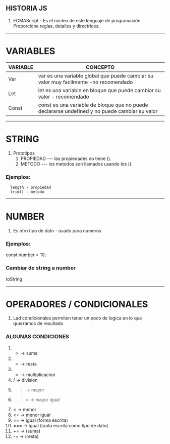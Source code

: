 ## HISTORIA JS

1. ECMAScript - Es el núcleo de este lenguaje de programación. Proporciona reglas, detalles y directrices.

---

# VARIABLES

| VARIABLE | CONCEPTO |
| --- | --- |
| Var | var es una variable global que puede cambiar su valor muy facilmente -no recomendado |
| Let | let es una variable en bloque que puede cambiar su valor - recomendado
| Const | const es una variable de bloque que no puede declararse undefined y no puede cambiar su valor |

---

# STRING

1. Prototipos
   1. PROPIEDAD --- las propiedades no tiene ().
   1. METODO  --- los metodos son llamados usando los ().

 ###  Ejemplos:
      length - propiedad
      trim() - metodo

---

# NUMBER

1. Es otro tipo de dato - usado para numeros

### Ejemplos:

   const number = 10;

### Cambiar de string a number
   toString

---

# OPERADORES / CONDICIONALES 

1. Lad condicionales permiten tener un poco de logica en lo que querramos de resultado

### ALGUNAS CONDICIONES

   1. + -> suma
   1. - -> resta
   1. * -> multiplicacion 
   1. / -> division
   1. > -> mayor
   1. >= -> mayor igual
   1. < -> menor
   1. <= -> menor igual
   1. == -> igual (forma escrita)
   1. === -> igual (tanto escrita como tipo de dato)
   1. += -> (suma)
   1. -= -> (resta)



